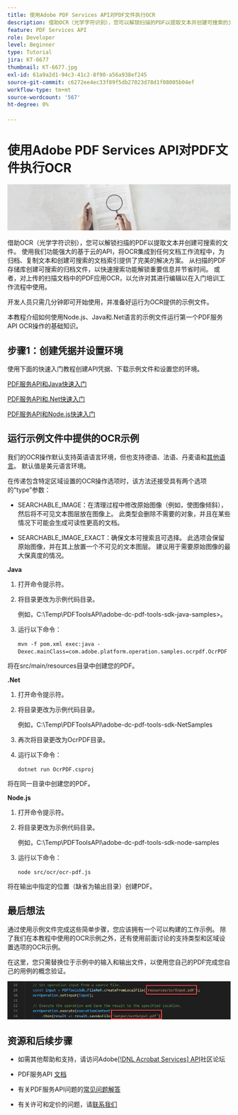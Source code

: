 ```yaml
---
title: 使用Adobe PDF Services API对PDF文件执行OCR
description: 借助OCR（光学字符识别），您可以解锁扫描的PDF以提取文本并创建可搜索的文件
feature: PDF Services API
role: Developer
level: Beginner
type: Tutorial
jira: KT-6677
thumbnail: KT-6677.jpg
exl-id: 61a9a2d1-94c3-41c2-8f90-a56a938ef245
source-git-commit: c6272ee4ec33f89f5db27023d78d1f08005b04ef
workflow-type: tm+mt
source-wordcount: '567'
ht-degree: 0%

---
```


# 使用Adobe PDF Services API对PDF文件执行OCR

![创建PDF主图](assets/OCR_hero.jpg)

借助OCR（光学字符识别），您可以解锁扫描的PDF以提取文本并创建可搜索的文件。 使用我们功能强大的基于云的API，将OCR集成到任何文档工作流程中，为归档、复制文本和创建可搜索的文档索引提供了完美的解决方案。 从扫描的PDF存储库创建可搜索的归档文件，以快速搜索功能解锁重要信息并节省时间。 或者，对上传的扫描文档中的PDF应用OCR，以允许对其进行编辑以在入门培训工作流程中使用。

开发人员只需几分钟即可开始使用，并准备好运行为OCR提供的示例文件。

本教程介绍如何使用Node.js、Java和.Net语言的示例文件运行第一个PDF服务API OCR操作的基础知识。

## 步骤1：创建凭据并设置环境

使用下面的快速入门教程创建API凭据、下载示例文件和设置您的环境。

[PDF服务API和Java快速入门](gettingstartedjava.md)

[PDF服务API和.Net快速入门](gettingstartednet.md)

[PDF服务API和Node.js快速入门](createpdffromhtml.md)

## 运行示例文件中提供的OCR示例

我们的OCR操作默认支持英语语言环境，但也支持德语、法语、丹麦语和[其他语言](https://opensource.adobe.com/pdftools-sdk-docs/release/latest/howtos.html#ocr-with-explicit-language)。 默认值是美元语言环境。

在传递包含特定区域设置的OCR操作选项时，该方法还接受具有两个选项的“type”参数：

* SEARCHABLE_IMAGE：在清理过程中修改原始图像（例如，使图像倾斜），然后将不可见文本图层放在图像上。 此类型会删除不需要的对象，并且在某些情况下可能会生成可读性更高的文档。

* SEARCHABLE_IMAGE_EXACT：确保文本可搜索且可选择。 此选项会保留原始图像，并在其上放置一个不可见的文本图层。 建议用于需要原始图像的最大保真度的情况。

**Java**

1. 打开命令提示符。

1. 将目录更改为示例代码目录。

   例如，C:\Temp\PDFToolsAPI\adobe-dc-pdf-tools-sdk-java-samples>。

1. 运行以下命令：

   `mvn -f pom.xml exec:java -Dexec.mainClass=com.adobe.platform.operation.samples.ocrpdf.OcrPDF`

将在src/main/resources目录中创建您的PDF。

**.Net**

1. 打开命令提示符。

1. 将目录更改为示例代码目录。

   例如，C:\Temp\PDFToolsAPI\adobe-dc-pdf-tools-sdk-NetSamples

1. 再次将目录更改为OcrPDF目录。

1. 运行以下命令：

   `dotnet run OcrPDF.csproj`

将在同一目录中创建您的PDF。

**Node.js**

1. 打开命令提示符。

1. 将目录更改为示例代码目录。

   例如，C:\Temp\PDFToolsAPI\adobe-dc-pdf-tools-sdk-node-samples

1. 运行以下命令：

   `node src/ocr/ocr-pdf.js`

将在输出中指定的位置（缺省为输出目录）创建PDF。

## 最后想法

通过使用示例文件完成这些简单步骤，您应该拥有一个可以构建的工作示例。 除了我们在本教程中使用的OCR示例之外，还有使用前面讨论的支持类型和区域设置选项的OCR示例。

在这里，您只需替换位于示例中的输入和输出文件，以使用您自己的PDF完成您自己的用例的概念验证。

![概念验证](assets/OCR_poc.png)

## 资源和后续步骤

* 如需其他帮助和支持，请访问Adobe[[!DNL Acrobat Services] API](https://community.adobe.com/t5/document-cloud-sdk/bd-p/Document-Cloud-SDK?page=1&amp;sort=latest_replies&amp;filter=all)社区论坛

* PDF服务API [文档](https://www.adobe.com/go/pdftoolsapi_doc)

* 有关PDF服务API问题的[常见问题解答](https://community.adobe.com/t5/contentarchivals/contentarchivedpage/message-uid/10726197)

* 有关许可和定价的问题，请[联系我们](https://www.adobe.com/go/pdftoolsapi_requestform)
